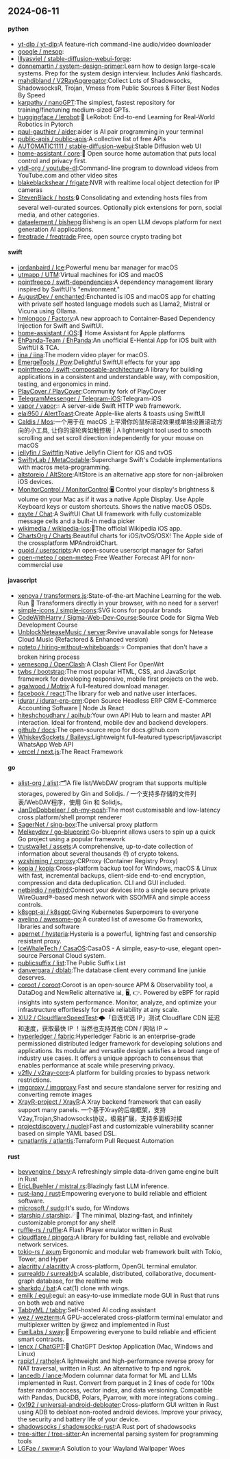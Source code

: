 ## 2024-06-11

#### python
* [yt-dlp / yt-dlp](https://github.com/yt-dlp/yt-dlp):A feature-rich command-line audio/video downloader
* [google / mesop](https://github.com/google/mesop):
* [lllyasviel / stable-diffusion-webui-forge](https://github.com/lllyasviel/stable-diffusion-webui-forge):
* [donnemartin / system-design-primer](https://github.com/donnemartin/system-design-primer):Learn how to design large-scale systems. Prep for the system design interview. Includes Anki flashcards.
* [mahdibland / V2RayAggregator](https://github.com/mahdibland/V2RayAggregator):Collect Lots of Shadowsocks, ShadowsocksR, Trojan, Vmess from Public Sources & Filter Best Nodes By Speed
* [karpathy / nanoGPT](https://github.com/karpathy/nanoGPT):The simplest, fastest repository for training/finetuning medium-sized GPTs.
* [huggingface / lerobot](https://github.com/huggingface/lerobot):🤗 LeRobot: End-to-end Learning for Real-World Robotics in Pytorch
* [paul-gauthier / aider](https://github.com/paul-gauthier/aider):aider is AI pair programming in your terminal
* [public-apis / public-apis](https://github.com/public-apis/public-apis):A collective list of free APIs
* [AUTOMATIC1111 / stable-diffusion-webui](https://github.com/AUTOMATIC1111/stable-diffusion-webui):Stable Diffusion web UI
* [home-assistant / core](https://github.com/home-assistant/core):🏡 Open source home automation that puts local control and privacy first.
* [ytdl-org / youtube-dl](https://github.com/ytdl-org/youtube-dl):Command-line program to download videos from YouTube.com and other video sites
* [blakeblackshear / frigate](https://github.com/blakeblackshear/frigate):NVR with realtime local object detection for IP cameras
* [StevenBlack / hosts](https://github.com/StevenBlack/hosts):🔒 Consolidating and extending hosts files from several well-curated sources. Optionally pick extensions for porn, social media, and other categories.
* [dataelement / bisheng](https://github.com/dataelement/bisheng):Bisheng is an open LLM devops platform for next generation AI applications.
* [freqtrade / freqtrade](https://github.com/freqtrade/freqtrade):Free, open source crypto trading bot

#### swift
* [jordanbaird / Ice](https://github.com/jordanbaird/Ice):Powerful menu bar manager for macOS
* [utmapp / UTM](https://github.com/utmapp/UTM):Virtual machines for iOS and macOS
* [pointfreeco / swift-dependencies](https://github.com/pointfreeco/swift-dependencies):A dependency management library inspired by SwiftUI's "environment."
* [AugustDev / enchanted](https://github.com/AugustDev/enchanted):Enchanted is iOS and macOS app for chatting with private self hosted language models such as Llama2, Mistral or Vicuna using Ollama.
* [hmlongco / Factory](https://github.com/hmlongco/Factory):A new approach to Container-Based Dependency Injection for Swift and SwiftUI.
* [home-assistant / iOS](https://github.com/home-assistant/iOS):📱 Home Assistant for Apple platforms
* [EhPanda-Team / EhPanda](https://github.com/EhPanda-Team/EhPanda):An unofficial E-Hentai App for iOS built with SwiftUI & TCA.
* [iina / iina](https://github.com/iina/iina):The modern video player for macOS.
* [EmergeTools / Pow](https://github.com/EmergeTools/Pow):Delightful SwiftUI effects for your app
* [pointfreeco / swift-composable-architecture](https://github.com/pointfreeco/swift-composable-architecture):A library for building applications in a consistent and understandable way, with composition, testing, and ergonomics in mind.
* [PlayCover / PlayCover](https://github.com/PlayCover/PlayCover):Community fork of PlayCover
* [TelegramMessenger / Telegram-iOS](https://github.com/TelegramMessenger/Telegram-iOS):Telegram-iOS
* [vapor / vapor](https://github.com/vapor/vapor):💧 A server-side Swift HTTP web framework.
* [elai950 / AlertToast](https://github.com/elai950/AlertToast):Create Apple-like alerts & toasts using SwiftUI
* [Caldis / Mos](https://github.com/Caldis/Mos):一个用于在 macOS 上平滑你的鼠标滚动效果或单独设置滚动方向的小工具, 让你的滚轮爽如触控板 | A lightweight tool used to smooth scrolling and set scroll direction independently for your mouse on macOS
* [jellyfin / Swiftfin](https://github.com/jellyfin/Swiftfin):Native Jellyfin Client for iOS and tvOS
* [SwiftyLab / MetaCodable](https://github.com/SwiftyLab/MetaCodable):Supercharge Swift's Codable implementations with macros meta-programming.
* [altstoreio / AltStore](https://github.com/altstoreio/AltStore):AltStore is an alternative app store for non-jailbroken iOS devices.
* [MonitorControl / MonitorControl](https://github.com/MonitorControl/MonitorControl):🖥 Control your display's brightness & volume on your Mac as if it was a native Apple Display. Use Apple Keyboard keys or custom shortcuts. Shows the native macOS OSDs.
* [exyte / Chat](https://github.com/exyte/Chat):A SwiftUI Chat UI framework with fully customizable message cells and a built-in media picker
* [wikimedia / wikipedia-ios](https://github.com/wikimedia/wikipedia-ios):📱The official Wikipedia iOS app.
* [ChartsOrg / Charts](https://github.com/ChartsOrg/Charts):Beautiful charts for iOS/tvOS/OSX! The Apple side of the crossplatform MPAndroidChart.
* [quoid / userscripts](https://github.com/quoid/userscripts):An open-source userscript manager for Safari
* [open-meteo / open-meteo](https://github.com/open-meteo/open-meteo):Free Weather Forecast API for non-commercial use

#### javascript
* [xenova / transformers.js](https://github.com/xenova/transformers.js):State-of-the-art Machine Learning for the web. Run 🤗 Transformers directly in your browser, with no need for a server!
* [simple-icons / simple-icons](https://github.com/simple-icons/simple-icons):SVG icons for popular brands
* [CodeWithHarry / Sigma-Web-Dev-Course](https://github.com/CodeWithHarry/Sigma-Web-Dev-Course):Source Code for Sigma Web Development Course
* [UnblockNeteaseMusic / server](https://github.com/UnblockNeteaseMusic/server):Revive unavailable songs for Netease Cloud Music (Refactored & Enhanced version)
* [poteto / hiring-without-whiteboards](https://github.com/poteto/hiring-without-whiteboards):⭐️ Companies that don't have a broken hiring process
* [vernesong / OpenClash](https://github.com/vernesong/OpenClash):A Clash Client For OpenWrt
* [twbs / bootstrap](https://github.com/twbs/bootstrap):The most popular HTML, CSS, and JavaScript framework for developing responsive, mobile first projects on the web.
* [agalwood / Motrix](https://github.com/agalwood/Motrix):A full-featured download manager.
* [facebook / react](https://github.com/facebook/react):The library for web and native user interfaces.
* [idurar / idurar-erp-crm](https://github.com/idurar/idurar-erp-crm):Open Source Headless ERP CRM E-Commerce Accounting Software | Node Js React
* [hiteshchoudhary / apihub](https://github.com/hiteshchoudhary/apihub):Your own API Hub to learn and master API interaction. Ideal for frontend, mobile dev and backend developers.
* [github / docs](https://github.com/github/docs):The open-source repo for docs.github.com
* [WhiskeySockets / Baileys](https://github.com/WhiskeySockets/Baileys):Lightweight full-featured typescript/javascript WhatsApp Web API
* [vercel / next.js](https://github.com/vercel/next.js):The React Framework

#### go
* [alist-org / alist](https://github.com/alist-org/alist):🗂️A file list/WebDAV program that supports multiple storages, powered by Gin and Solidjs. / 一个支持多存储的文件列表/WebDAV程序，使用 Gin 和 Solidjs。
* [JanDeDobbeleer / oh-my-posh](https://github.com/JanDeDobbeleer/oh-my-posh):The most customisable and low-latency cross platform/shell prompt renderer
* [SagerNet / sing-box](https://github.com/SagerNet/sing-box):The universal proxy platform
* [Melkeydev / go-blueprint](https://github.com/Melkeydev/go-blueprint):Go-blueprint allows users to spin up a quick Go project using a popular framework
* [trustwallet / assets](https://github.com/trustwallet/assets):A comprehensive, up-to-date collection of information about several thousands (!) of crypto tokens.
* [wzshiming / crproxy](https://github.com/wzshiming/crproxy):CRProxy (Container Registry Proxy)
* [kopia / kopia](https://github.com/kopia/kopia):Cross-platform backup tool for Windows, macOS & Linux with fast, incremental backups, client-side end-to-end encryption, compression and data deduplication. CLI and GUI included.
* [netbirdio / netbird](https://github.com/netbirdio/netbird):Connect your devices into a single secure private WireGuard®-based mesh network with SSO/MFA and simple access controls.
* [k8sgpt-ai / k8sgpt](https://github.com/k8sgpt-ai/k8sgpt):Giving Kubernetes Superpowers to everyone
* [avelino / awesome-go](https://github.com/avelino/awesome-go):A curated list of awesome Go frameworks, libraries and software
* [apernet / hysteria](https://github.com/apernet/hysteria):Hysteria is a powerful, lightning fast and censorship resistant proxy.
* [IceWhaleTech / CasaOS](https://github.com/IceWhaleTech/CasaOS):CasaOS - A simple, easy-to-use, elegant open-source Personal Cloud system.
* [publicsuffix / list](https://github.com/publicsuffix/list):The Public Suffix List
* [danvergara / dblab](https://github.com/danvergara/dblab):The database client every command line junkie deserves.
* [coroot / coroot](https://github.com/coroot/coroot):Coroot is an open-source APM & Observability tool, a DataDog and NewRelic alternative 📊, 🖥️, 👉. Powered by eBPF for rapid insights into system performance. Monitor, analyze, and optimize your infrastructure effortlessly for peak reliability at any scale.
* [XIU2 / CloudflareSpeedTest](https://github.com/XIU2/CloudflareSpeedTest):🌩「自选优选 IP」测试 Cloudflare CDN 延迟和速度，获取最快 IP ！当然也支持其他 CDN / 网站 IP ~
* [hyperledger / fabric](https://github.com/hyperledger/fabric):Hyperledger Fabric is an enterprise-grade permissioned distributed ledger framework for developing solutions and applications. Its modular and versatile design satisfies a broad range of industry use cases. It offers a unique approach to consensus that enables performance at scale while preserving privacy.
* [v2fly / v2ray-core](https://github.com/v2fly/v2ray-core):A platform for building proxies to bypass network restrictions.
* [imgproxy / imgproxy](https://github.com/imgproxy/imgproxy):Fast and secure standalone server for resizing and converting remote images
* [XrayR-project / XrayR](https://github.com/XrayR-project/XrayR):A Xray backend framework that can easily support many panels. 一个基于Xray的后端框架，支持V2ay,Trojan,Shadowsocks协议，极易扩展，支持多面板对接
* [projectdiscovery / nuclei](https://github.com/projectdiscovery/nuclei):Fast and customizable vulnerability scanner based on simple YAML based DSL.
* [runatlantis / atlantis](https://github.com/runatlantis/atlantis):Terraform Pull Request Automation

#### rust
* [bevyengine / bevy](https://github.com/bevyengine/bevy):A refreshingly simple data-driven game engine built in Rust
* [EricLBuehler / mistral.rs](https://github.com/EricLBuehler/mistral.rs):Blazingly fast LLM inference.
* [rust-lang / rust](https://github.com/rust-lang/rust):Empowering everyone to build reliable and efficient software.
* [microsoft / sudo](https://github.com/microsoft/sudo):It's sudo, for Windows
* [starship / starship](https://github.com/starship/starship):☄🌌️ The minimal, blazing-fast, and infinitely customizable prompt for any shell!
* [ruffle-rs / ruffle](https://github.com/ruffle-rs/ruffle):A Flash Player emulator written in Rust
* [cloudflare / pingora](https://github.com/cloudflare/pingora):A library for building fast, reliable and evolvable network services.
* [tokio-rs / axum](https://github.com/tokio-rs/axum):Ergonomic and modular web framework built with Tokio, Tower, and Hyper
* [alacritty / alacritty](https://github.com/alacritty/alacritty):A cross-platform, OpenGL terminal emulator.
* [surrealdb / surrealdb](https://github.com/surrealdb/surrealdb):A scalable, distributed, collaborative, document-graph database, for the realtime web
* [sharkdp / bat](https://github.com/sharkdp/bat):A cat(1) clone with wings.
* [emilk / egui](https://github.com/emilk/egui):egui: an easy-to-use immediate mode GUI in Rust that runs on both web and native
* [TabbyML / tabby](https://github.com/TabbyML/tabby):Self-hosted AI coding assistant
* [wez / wezterm](https://github.com/wez/wezterm):A GPU-accelerated cross-platform terminal emulator and multiplexer written by @wez and implemented in Rust
* [FuelLabs / sway](https://github.com/FuelLabs/sway):🌴 Empowering everyone to build reliable and efficient smart contracts.
* [lencx / ChatGPT](https://github.com/lencx/ChatGPT):🔮 ChatGPT Desktop Application (Mac, Windows and Linux)
* [rapiz1 / rathole](https://github.com/rapiz1/rathole):A lightweight and high-performance reverse proxy for NAT traversal, written in Rust. An alternative to frp and ngrok.
* [lancedb / lance](https://github.com/lancedb/lance):Modern columnar data format for ML and LLMs implemented in Rust. Convert from parquet in 2 lines of code for 100x faster random access, vector index, and data versioning. Compatible with Pandas, DuckDB, Polars, Pyarrow, with more integrations coming..
* [0x192 / universal-android-debloater](https://github.com/0x192/universal-android-debloater):Cross-platform GUI written in Rust using ADB to debloat non-rooted android devices. Improve your privacy, the security and battery life of your device.
* [shadowsocks / shadowsocks-rust](https://github.com/shadowsocks/shadowsocks-rust):A Rust port of shadowsocks
* [tree-sitter / tree-sitter](https://github.com/tree-sitter/tree-sitter):An incremental parsing system for programming tools
* [LGFae / swww](https://github.com/LGFae/swww):A Solution to your Wayland Wallpaper Woes
